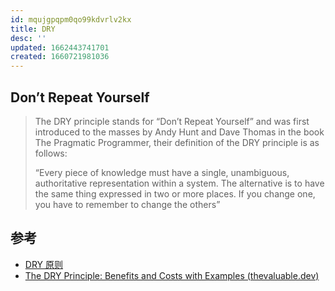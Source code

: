 ```yaml
---
id: mqujgpqpm0qo99kdvrlv2kx
title: DRY
desc: ''
updated: 1662443741701
created: 1660721981036
---
```

## Don’t Repeat Yourself

> The DRY principle stands for “Don’t Repeat Yourself” and was first introduced to the masses by Andy Hunt and Dave Thomas in the book The Pragmatic Programmer, their definition of the DRY principle is as follows:
>
> “Every piece of knowledge must have a single, unambiguous, authoritative representation within a system. The alternative is to have the same thing expressed in two or more places. If you change one, you have to remember to change the others”

## 参考

- [DRY 原则](https://www.jianshu.com/p/ecca64cda042)
- [The DRY Principle: Benefits and Costs with Examples (thevaluable.dev)](https://thevaluable.dev/dry-principle-cost-benefit-example/)
